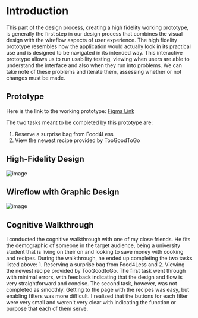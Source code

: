 # Introduction

This part of the design process, creating a high fidelity working prototype, is generally the first step in our design process that combines the visual design with the wireflow aspects of user experience. The high fidelity prototype resembles how the application would actually look in its practical use and is designed to be navigated in its intended way. This interactive prototype allows us to run usability testing, viewing when users are able to understand the interface and also when they run into problems. We can take note of these problems and iterate them, assessing whether or not changes must be made.

## Prototype
Here is the link to the working prototype:
[Figma Link](https://www.figma.com/file/MlkM1nKF9SXcuo9VXr0doi/DH110-Wireframes?node-id=138%3A904)

The two tasks meant to be completed by this prototype are:
1. Reserve a surprise bag from Food4Less
2. View the newest recipe provided by TooGoodToGo


## High-Fidelity Design
![image](https://user-images.githubusercontent.com/114601982/202120410-c25dd227-97a2-4dcf-b6ae-8e43b56793d8.png)

## Wireflow with Graphic Design
![image](https://user-images.githubusercontent.com/114601982/202120224-8abec10d-b618-40b0-8e8f-44adc7e1d806.png)

## Cognitive Walkthrough
I conducted the cognitive walkthrough with one of my close friends. He fits the demographic of someone in the target audience, being a university student that is living on their on and looking to save money with cooking and recipes. During the walkthrough, he ended up completing the two tasks listed above: 1. Reserving a surprise bag from Food4Less and 2. Viewing the newest recipe provided by TooGoodtoGo. The first task went through with minimal errors, with feedback indicating that the design and flow is very straightforward and concise. The second task, however, was not completed as smoothly. Getting to the page with the recipes was easy, but enabling filters was more difficult. I realized that the buttons for each filter were very small and weren't very clear with indicating the function or purpose that each of them serve.

